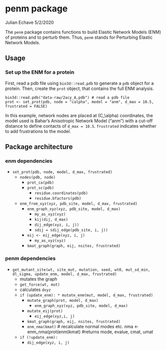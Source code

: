 penm package
================
Julian Echave
5/2/2020

The `penm` package contains functions to build Elastic Network Models
(ENM) of proteins and to perturb them. Thus, `penm` stands for
Perturbing Elastic Network Models.

## Usage

### Set up the ENM for a protein

First, read a pdb file using `bio3d::read.pdb` to generate a `pdb`
object for a protein. Then, create the `prot` object, that contains the
full ENM analysis.

    bio3d::read.pdb("data-raw/2acy_A.pdb") # read a pdb file
    prot <- set_prot(pdb, node = "calpha", model = "anm", d_max = 10.5, frustrated = FALSE)

In this example, network nodes are placed at \(C_\alpha\) coordinates,
the model used is Bahar’s Anisotropic Network Model (“anm”) with a
cut-off distance to define contacts of `d_max = 10.5`. `frustrated`
indicates whether to add frustrations to the model.

## Package architecture

### enm dependencies

  - `set_prot(pdb, node, model, d_max, frustrated)`
      - `nodes(pdb, node)`
          - `prot_ca(pdb)`
          - `prot_sc(pdb)`
              - `residue.coordinates(pdb)`
              - `residue.bfactors(pdb)`
      - `enm_from_xyz(xyz, pdb_site, model, d_max, frustrated)`
          - `enm_graph_xyz(xyz, pdb_site, model, d_max)`
              - `my_as_xyz(xyz)`
              - `kij(dij, d_max)`
              - `dij_edge(xyz, i, j))`
              - `sdij = sdij_edge(pdb_site, i, j))`
          - `eij <- eij_edge(xyz, i, j)`
              - `my_as_xyz(xyz)`
          - `kmat_graph(graph, eij, nsites, frustrated)`

### penm dependencies

  - `get_mutant_site(wt, site_mut, mutation, seed, wt0, mut_sd_min,
    dl_sigma, update_enm, model, d_max, frustrated)`
      - mutates the graph
      - `get_force(wt, mut)`
      - calculates `dxyz`
      - `if (update_enm): * mutate_enm(mut, model, d_max, frustrated)`
          - `mutate_graph(prot, model, d_max)`
              - `enm_graph_xyz(xyz, pdb_site, model, d_max)`
          - `mutate_eij(prot)`
              - `eij_edge(xyz,i, j)`
          - `kmat_graph(graph, eij, nsites, frustrated)`
          - `enm_nma(kmat)` \# recalculate normal modes etc. nma \<-
            enm\_nma(prot\(enm\)kmat) \#returns mode, evalue, cmat, umat
      - `if (!update_enm):`
          - `dij_edge(xyz, i, j)`
